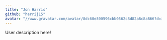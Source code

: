 ```yaml
---
title: "Jon Harris"
github: "harrij15"
avatar: "//www.gravatar.com/avatar/8dc60e300596cbb0562c8d82a8c8a866?d=identicon"
---
```


User description here!
